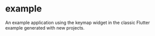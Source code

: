 # example

An example application using the keymap widget in the classic
Flutter example generated with new projects.

